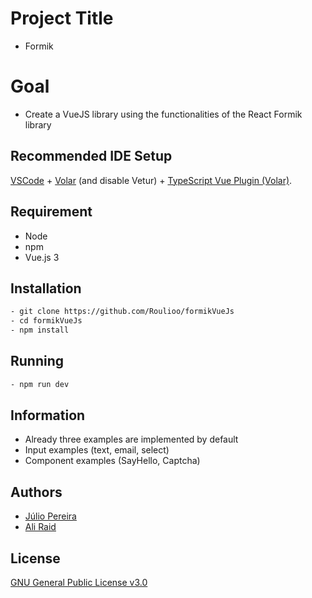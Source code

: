 # Project Title

- Formik

# Goal

- Create a VueJS library using the functionalities of the React Formik library

## Recommended IDE Setup

[VSCode](https://code.visualstudio.com/) + [Volar](https://marketplace.visualstudio.com/items?itemName=Vue.volar) (and disable Vetur) + [TypeScript Vue Plugin (Volar)](https://marketplace.visualstudio.com/items?itemName=Vue.vscode-typescript-vue-plugin).

## Requirement

- Node
- npm
- Vue.js 3

## Installation

```bash
- git clone https://github.com/Roulioo/formikVueJs
- cd formikVueJs
- npm install
```

## Running

```bash
- npm run dev
```

## Information

- Already three examples are implemented by default
- Input examples (text, email, select)
- Component examples (SayHello, Captcha)

## Authors

- [Júlio Pereira](https://github.com/Roulioo)
- [Ali Raid](https://github.com/alilou-dev)

## License

[GNU General Public License v3.0](https://choosealicense.com/licenses/gpl-3.0/)
